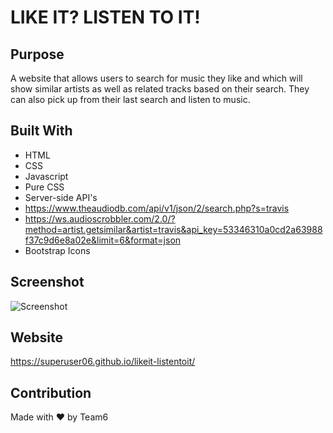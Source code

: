 #  LIKE IT? LISTEN TO IT!

## Purpose
A website that allows users to search for music they like and which will show similar artists as well as related tracks based on their search. They can also pick up from their last search and listen to music. 

## Built With
* HTML
* CSS
* Javascript
* Pure CSS
* Server-side API's
* https://www.theaudiodb.com/api/v1/json/2/search.php?s=travis
* https://ws.audioscrobbler.com/2.0/?method=artist.getsimilar&artist=travis&api_key=53346310a0cd2a63988f37c9d6e8a02e&limit=6&format=json
* Bootstrap Icons

## Screenshot
![Screenshot](https://github.com/superuser06/likeit-listentoit/blob/develop/assets/images/Screenshot.jpg?raw=true)

## Website
https://superuser06.github.io/likeit-listentoit/

## Contribution
Made with ❤️ by Team6
